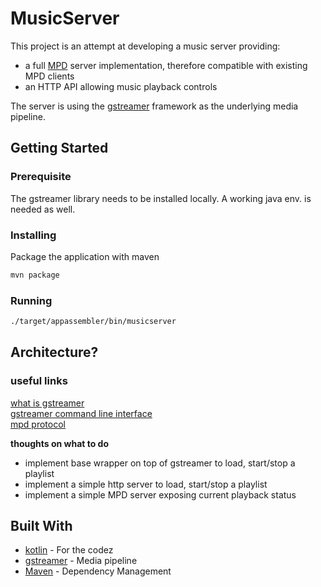 # MusicServer

This project is an attempt at developing a music server providing:
- a full [MPD](https://www.musicpd.org) server implementation, therefore compatible with existing MPD clients
- an HTTP API allowing music playback controls

The server is using the [gstreamer](https://gstreamer.freedesktop.org) framework as the underlying media pipeline.

## Getting Started

### Prerequisite

The gstreamer library needs to be installed locally.
A working java env. is needed as well.

### Installing

Package the application with maven
```bash
mvn package                                              
```

### Running
```bash
./target/appassembler/bin/musicserver                                           
```

## Architecture?

### useful links

[what is gstreamer](https://gstreamer.freedesktop.org/documentation/application-development/introduction/gstreamer.html?gi-language=c)  
[gstreamer command line interface](https://gstreamer.freedesktop.org/documentation/frequently-asked-questions/using.html?gi-language=c)  
[mpd protocol](https://www.musicpd.org/doc/html/protocol.html)  

**thoughts on what to do**

- implement base wrapper on top of gstreamer to load, start/stop a playlist
- implement a simple http server to load, start/stop a playlist
- implement a simple MPD server exposing current playback status

## Built With

* [kotlin](https://kotlinlang.org) - For the codez
* [gstreamer](https://gstreamer.freedesktop.org) - Media pipeline
* [Maven](https://maven.apache.org/) - Dependency Management
